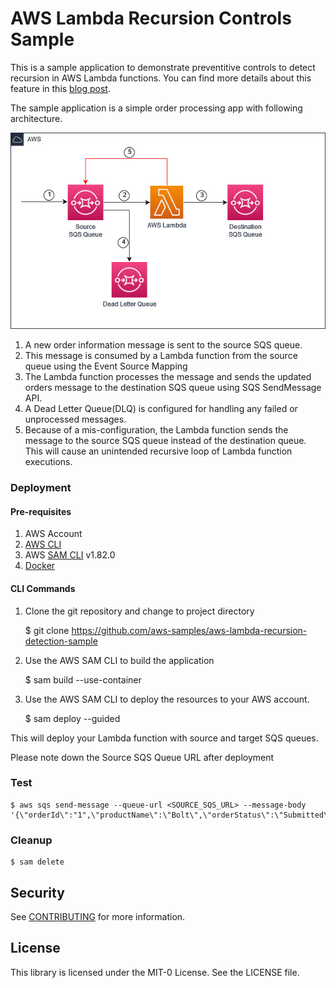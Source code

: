 # AWS Lambda Recursion Controls Sample

This is a sample application to demonstrate preventitive controls to detect recursion in AWS Lambda functions.
You can find more details about this feature in this [blog post]().

The sample application is a simple order processing app with following architecture.

![Sample Application Architecture](images/RecursionBlog.jpg)


1. A new order information message is sent to the source SQS queue.
2. This message is consumed by a Lambda function from the source queue using the Event Source Mapping
3. The Lambda function processes the message and sends the updated orders message to the destination SQS queue using SQS SendMessage API.
4. A Dead Letter Queue(DLQ) is configured for handling any failed or unprocessed messages. 
5. Because of a mis-configuration, the Lambda function sends the message to the source SQS queue instead of the destination queue. This will cause an unintended recursive loop of Lambda function executions. 

### Deployment

#### Pre-requisites
1. AWS Account
2. [AWS CLI](https://docs.aws.amazon.com/cli/latest/userguide/getting-started-install.html)
3. AWS [SAM CLI](https://docs.aws.amazon.com/serverless-application-model/latest/developerguide/install-sam-cli.html) v1.82.0
4. [Docker](https://docs.aws.amazon.com/serverless-application-model/latest/developerguide/install-docker.html#install-docker-instructions)

#### CLI Commands

1.	Clone the git repository and change to project directory

	$ git clone https://github.com/aws-samples/aws-lambda-recursion-detection-sample

2.	Use the AWS SAM CLI to build the application

    $ sam build --use-container

3.	Use the AWS SAM CLI to deploy the resources to your AWS account.

    $ sam deploy --guided

This will deploy your Lambda function with source and target SQS queues.

Please note down the Source SQS Queue URL after deployment

### Test

	$ aws sqs send-message --queue-url <SOURCE_SQS_URL> --message-body '{\"orderId\":"1",\"productName\":\"Bolt\",\"orderStatus\":\"Submitted\"}'

### Cleanup
    $ sam delete

## Security

See [CONTRIBUTING](CONTRIBUTING.md#security-issue-notifications) for more information.

## License

This library is licensed under the MIT-0 License. See the LICENSE file.